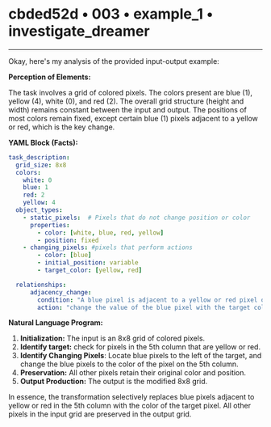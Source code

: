 # cbded52d • 003 • example_1 • investigate_dreamer

---
Okay, here's my analysis of the provided input-output example:

**Perception of Elements:**

The task involves a grid of colored pixels. The colors present are blue (1), yellow (4), white (0), and red (2). The overall grid structure (height and width) remains constant between the input and output. The positions of most colors remain fixed, except certain blue (1) pixels adjacent to a yellow or red, which is the key change.

**YAML Block (Facts):**



```yaml
task_description:
  grid_size: 8x8
  colors:
    white: 0
    blue: 1
    red: 2
    yellow: 4
  object_types:
    - static_pixels:  # Pixels that do not change position or color
      properties:
        - color: [white, blue, red, yellow]
        - position: fixed
    - changing_pixels: #pixels that perform actions
        - color: [blue]
        - initial_position: variable
        - target_color: [yellow, red]

  relationships:
      adjacency_change:
        condition: "A blue pixel is adjacent to a yellow or red pixel on the 5th column"
        action: "change the value of the blue pixel with the target color"

```



**Natural Language Program:**

1.  **Initialization:** The input is an 8x8 grid of colored pixels.
2.  **Identify target:** check for pixels in the 5th column that are yellow or red.
3. **Identify Changing Pixels**: Locate blue pixels to the left of the target, and change the blue pixels to the color of the pixel on the 5th column.
4.  **Preservation:** All other pixels retain their original color and position.
5. **Output Production:** The output is the modified 8x8 grid.

In essence, the transformation selectively replaces blue pixels adjacent to yellow or red in the 5th column with the color of the target pixel. All other pixels in the input grid are preserved in the output grid.

